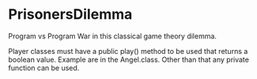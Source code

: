 # PrisonersDilemma

Program vs Program War in this classical game theory dilemma.

Player classes must have a public play() method to be used that returns a boolean value. 
Example are in the Angel.class. Other than that any private function can be used.
